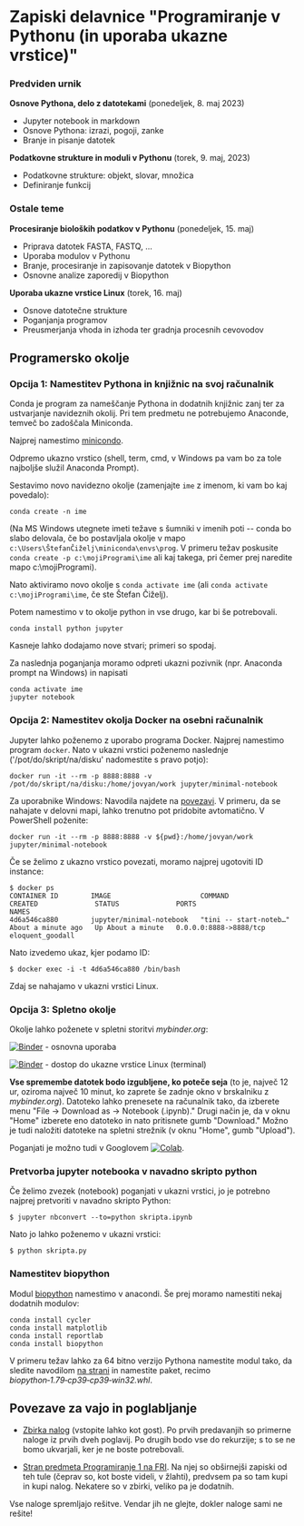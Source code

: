 # Zapiski delavnice "Programiranje v Pythonu (in uporaba ukazne vrstice)"

### Predviden urnik

**Osnove Pythona, delo z datotekami** (ponedeljek, 8. maj 2023)

- Jupyter notebook in markdown
- Osnove Pythona: izrazi, pogoji, zanke
- Branje in pisanje datotek


**Podatkovne strukture in moduli v Pythonu** (torek, 9. maj, 2023)

- Podatkovne strukture: objekt, slovar, množica
- Definiranje funkcij


### Ostale teme

**Procesiranje bioloških podatkov v Pythonu** (ponedeljek, 15. maj)

- Priprava datotek FASTA, FASTQ, …
- Uporaba modulov v Pythonu
- Branje, procesiranje in zapisovanje datotek v Biopython
- Osnovne analize zaporedij v Biopython


**Uporaba ukazne vrstice Linux** (torek, 16. maj)

- Osnove datotečne strukture
- Poganjanja programov
- Preusmerjanja vhoda in izhoda ter gradnja procesnih cevovodov


## Programersko okolje


### Opcija 1: Namestitev Pythona in knjižnic na svoj računalnik

Conda je program za nameščanje Pythona in dodatnih knjižnic zanj ter za ustvarjanje navideznih okolij. Pri tem predmetu ne potrebujemo Anaconde, temveč bo zadoščala Miniconda.

Najprej namestimo [minicondo](https://docs.conda.io/en/latest/miniconda.html).

Odpremo ukazno vrstico (shell, term, cmd, v Windows pa vam bo za tole najboljše služil Anaconda Prompt).

Sestavimo novo navidezno okolje (zamenjajte `ime` z imenom, ki vam bo kaj povedalo):

```
conda create -n ime
```

(Na MS Windows utegnete imeti težave s šumniki v imenih poti -- conda bo slabo delovala, če bo postavljala okolje v mapo `c:\Users\ŠtefanČiželj\miniconda\envs\prog`. V primeru težav poskusite `conda create -p c:\mojiProgrami\ime` ali kaj takega, pri čemer prej naredite mapo c:\mojiProgrami).

Nato aktiviramo novo okolje s `conda activate ime` (ali `conda activate c:\mojiProgrami\ime`, če ste Štefan Čiželj).

Potem namestimo v to okolje python in vse drugo, kar bi še potrebovali.

```
conda install python jupyter
```

Kasneje lahko dodajamo nove stvari; primeri so spodaj.

Za naslednja poganjanja moramo odpreti ukazni pozivnik (npr. Anaconda prompt na Windows) in napisati

```
conda activate ime
jupyter notebook
```


### Opcija 2: Namestitev okolja Docker na osebni računalnik

Jupyter lahko poženemo z uporabo programa Docker. Najprej namestimo program `docker`. Nato v ukazni vrstici poženemo naslednje ('/pot/do/skript/na/disku' nadomestite s pravo potjo):

    docker run -it --rm -p 8888:8888 -v /pot/do/skript/na/disku:/home/jovyan/work jupyter/minimal-notebook

Za uporabnike Windows: Navodila najdete na [povezavi](https://docs.docker.com/docker-for-windows/). V primeru,
da se nahajate v delovni mapi, lahko trenutno pot pridobite avtomatično. V PowerShell poženite:

    docker run -it --rm -p 8888:8888 -v ${pwd}:/home/jovyan/work jupyter/minimal-notebook

Če se želimo z ukazno vrstico povezati, moramo najprej ugotoviti ID instance:

    $ docker ps
    CONTAINER ID        IMAGE                      COMMAND                  CREATED              STATUS              PORTS                    NAMES
    4d6a546ca880        jupyter/minimal-notebook   "tini -- start-noteb…"   About a minute ago   Up About a minute   0.0.0.0:8888->8888/tcp   eloquent_goodall

Nato izvedemo ukaz, kjer podamo ID:

    $ docker exec -i -t 4d6a546ca880 /bin/bash

Zdaj se nahajamo v ukazni vrstici Linux.

### Opcija 3: Spletno okolje

Okolje lahko poženete v spletni storitvi *mybinder.org*:

[![Binder](https://mybinder.org/badge_logo.svg)](https://mybinder.org/v2/gh/janezd/bio-python-ukazna/HEAD?urlpath=/tree/) - osnovna uporaba

[![Binder](https://mybinder.org/badge_logo.svg)](https://mybinder.org/v2/gh/janezd/bio-python-ukazna/master?urlpath=lab) - dostop do ukazne vrstice Linux (terminal)

**Vse spremembe datotek bodo izgubljene, ko poteče seja** (to je, največ 12 ur, oziroma največ 10 minut, ko zaprete še zadnje okno v brskalniku  z *mybinder.org*). Datoteko lahko prenesete na računalnik tako, da izberete menu "File -> Download as -> Notebook (.ipynb)." Drugi način je, da v oknu "Home" izberete eno datoteko in nato pritisnete gumb "Download." Možno je tudi naložiti datoteke na spletni strežnik (v oknu "Home", gumb "Upload").

Poganjati je možno tudi v Googlovem [![Colab](https://colab.research.google.com/assets/colab-badge.svg)](https://colab.research.google.com/github/janezd/bio-python-ukazna).

### Pretvorba jupyter notebooka v navadno skripto python

Če želimo zvezek (notebook) poganjati v ukazni vrstici, jo je potrebno najprej pretvoriti v navadno skripto Python:

    $ jupyter nbconvert --to=python skripta.ipynb

Nato jo lahko poženemo v ukazni vrstici:

    $ python skripta.py


### Namestitev biopython

Modul [biopython](http://biopython.org/wiki/Download) namestimo v anacondi. Še prej moramo namestiti nekaj dodatnih modulov:

    conda install cycler
    conda install matplotlib
    conda install reportlab
    conda install biopython

V primeru težav lahko za 64 bitno verzijo Pythona namestite modul tako, da sledite navodilom [na strani](http://www.lfd.uci.edu/%7Egohlke/pythonlibs/) in namestite paket, recimo *biopython‑1.79‑cp39‑cp39‑win32.whl*.


## Povezave za vajo in poglabljanje

- [Zbirka nalog](https://ucilnica.fri.uni-lj.si/mod/resource/view.php?id=7614) (vstopite lahko kot gost). Po prvih predavanjih so primerne naloge iz prvih dveh poglavij. Po drugih bodo vse do rekurzije; s to se ne bomo ukvarjali, ker je ne boste potrebovali.

- [Stran predmeta Programiranje 1 na FRI](https://ucilnica.fri.uni-lj.si/course/view.php?id=166). Na njej so obširnejši zapiski od teh tule (čeprav so, kot boste videli, v žlahti), predvsem pa so tam kupi in kupi nalog. Nekatere so v zbirki, veliko pa je dodatnih.

Vse naloge spremljajo rešitve. Vendar jih ne glejte, dokler naloge sami ne rešite!
